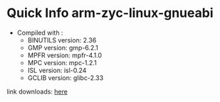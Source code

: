 # Quick Info arm-zyc-linux-gnueabi
* Compiled with :
  * BINUTILS version: 2.36
  * GMP version: gmp-6.2.1
  * MPFR version: mpfr-4.1.0
  * MPC version: mpc-1.2.1
  * ISL version: isl-0.24
  * GCLIB version: glibc-2.33

link downloads: <a href='https://github.com/ZyCromerZ/compiled-gcc/releases/download/varm-zyc-linux-gnueabi-12.x-gnu-20210701/arm-zyc-linux-gnueabi-12.x-gnu-20210701.tar.gz'>here</a>
